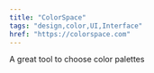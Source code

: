 ```yaml
---
title: "ColorSpace"
tags: "design,color,UI,Interface"
href: "https://colorspace.com"
---
```

A great tool to choose color palettes